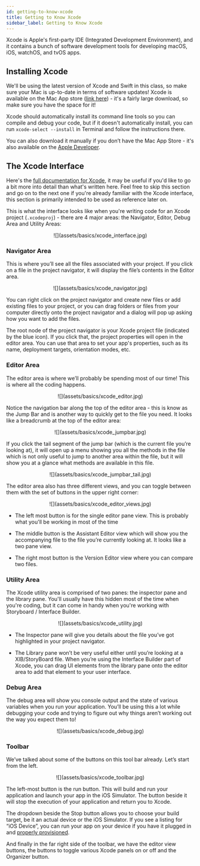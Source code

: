 ```yaml
---
id: getting-to-know-xcode
title: Getting to Know Xcode
sidebar_label: Getting to Know Xcode
---
```


Xcode is Apple's first-party IDE (Integrated Development Environment), and it contains a bunch of software development tools for developing macOS, iOS, watchOS, and tvOS apps.

## Installing Xcode

We'll be using the latest version of Xcode and Swift in this class, so make sure your Mac is up-to-date in terms of software updates! Xcode is available on the Mac App store ([link here](https://itunes.apple.com/us/app/xcode/id497799835?mt=12)) - it's a fairly large download, so make sure you have the space for it!

Xcode should automatically install its command line tools so you can compile and debug your code, but if it doesn't automatically install, you can run `xcode-select --install` in Terminal and follow the instructions there.

You can also download it manually if you don’t have the Mac App Store - it's also available on the [Apple Developer](https://developer.apple.com/xcode/).

## The Xcode Interface

Here's the [full documentation for Xcode](https://developer.apple.com/library/archive/documentation/ToolsLanguages/Conceptual/Xcode_Overview/), it may be useful if you'd like to go a bit more into detail than what's written here. Feel free to skip this section and go on to the next one if you're already familiar with the Xcode interface, this section is primarily intended to be used as reference later on.

This is what the interface looks like when you're writing code for an Xcode project (`.xcodeproj`) - there are 4 major areas: the Navigator, Editor, Debug Area and Utility Areas:

<center>![](assets/basics/xcode_interface.jpg)</center>

### Navigator Area

This is where you’ll see all the files associated with your project. If you click on a file in the project navigator, it will display the file’s contents in the Editor area.

<center>![](assets/basics/xcode_navigator.jpg)</center>

You can right click on the project navigator and create new files or add existing files to your project, or you can drag folders or files from your computer directly onto the project navigator and a dialog will pop up asking how you want to add the files.

The root node of the project navigator is your Xcode project file (indicated by the blue icon). If you click that, the project properties will open in the editor area. You can use that area to set your app's properties, such as its name, deployment targets, orientation modes, etc.

### Editor Area

The editor area is where we’ll probably be spending most of our time! This is where all the coding happens.

<center>![](assets/basics/xcode_editor.jpg)</center>

Notice the navigation bar along the top of the editor area - this is know as the Jump Bar and is another way to quickly get to the file you need. It looks like a breadcrumb at the top of the editor area:

<center>![](assets/basics/xcode_jumpbar.jpg)</center>

If you click the tail segment of the jump bar (which is the current file you’re looking at), it will open up a menu showing you all the methods in the file which is not only useful to jump to another area within the file, but it will show you at a glance what methods are available in this file.

<center>![](assets/basics/xcode_jumpbar_tail.jpg)</center>

The editor area also has three different views, and you can toggle between them with the set of buttons in the upper right corner:

<center>![](assets/basics/xcode_editor_views.jpg)</center>

- The left most button is for the single editor pane view. This is probably what you'll be working in most of the time

- The middle button is the Assistant Editor view which will show you the accompanying file to the file you’re currently looking at. It looks like a two pane view.

- The right most button is the Version Editor view where you can compare two files. 

### Utility Area

The Xcode utility area is comprised of two panes: the inspector pane and the library pane. You'll usually have this hidden most of the time when you're coding, but it can come in handy when you're working with Storyboard / Interface Builder.

<center>![](assets/basics/xcode_utility.jpg)</center>

- The Inspector pane will give you details about the file you’ve got highlighted in your project navigator. 

- The Library pane won’t be very useful either until you’re looking at a XIB/StoryBoard file. When you’re using the Interface Builder part of Xcode, you can drag UI elements from the library pane onto the editor area to add that element to your user interface.

### Debug Area

The debug area will show you console output and the state of various variables when you run your application. You’ll be using this a lot while debugging your code and trying to figure out why things aren’t working out the way you expect them to!

<center>![](assets/basics/xcode_debug.jpg)</center>

### Toolbar

We’ve talked about some of the buttons on this tool bar already. Let’s start from the left.

<center>![](assets/basics/xcode_toolbar.jpg)</center>

The left-most button is the run button. This will build and run your application and launch your app in the iOS Simulator. The button beside it will stop the execution of your application and return you to Xcode.

The dropdown beside the Stop button allows you to choose your build target, be it an actual device or the iOS Simulator. If you see a listing for “iOS Device”, you can run your app on your device if you have it plugged in and [properly provisioned](https://developer.apple.com/library/archive/documentation/ToolsLanguages/Conceptual/YourFirstAppStoreSubmission/ProvisionYourDevicesforDevelopment/ProvisionYourDevicesforDevelopment.html).

And finally in the far right side of the toolbar, we have the editor view buttons, the buttons to toggle various Xcode panels on or off and the Organizer button.